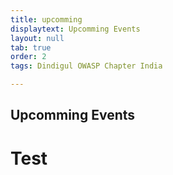 ```yaml
---
title: upcomming
displaytext: Upcomming Events
layout: null
tab: true
order: 2
tags: Dindigul OWASP Chapter India

---
```


## Upcomming Events

<h1>Test</h1>

